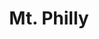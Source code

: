 ---
pid: ls149
title: Mt. Philly
location_transcription: Logan Square
coordinates: "[-75.17068998072, 39.957911937237]"
zipcode: NJ08037
gen_neighborhood: 
neighborhood: 
outside_phl: Hammonton NJ
age: '10'
age_range: 6-13
instagram: 
image_file_name: ls_149.jpg
proposal_transcription: Mini Mt. Rushmore
topic: Environment
topic_summary: '0'
type: Other No Form
keywords_other: 
credit: Luke
image_labels: 
twitter: 
facebook: 
permalink: "/monuments/ls149/"
layout: item-page
---